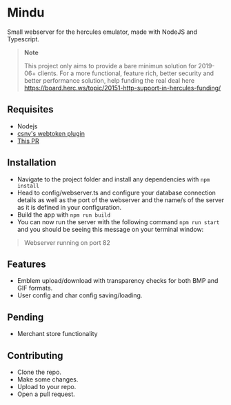 
# Mindu

Small webserver for the hercules emulator, made with NodeJS and Typescript.

> **Note**
>
> This project only aims to provide a bare minimun solution for 2019-06+ clients.
For a more functional, feature rich, better security and better performance solution, help funding the real deal here https://board.herc.ws/topic/20151-http-support-in-hercules-funding/


## Requisites

- Nodejs
- [csnv's webtoken plugin](https://github.com/csnv/webtoken)
- [This PR](https://github.com/HerculesWS/Hercules/pull/3183)

## Installation
- Navigate to the project folder and install any dependencies with `npm install`
- Head to config/webserver.ts and configure your database connection details as well as the port of the webserver and the name/s of the server as it is defined in your configuration.
- Build the app with `npm run build`
- You can now run the server with the following command `npm run start` and you should be seeing this message on your terminal window:
> Webserver running on port 82

## Features
- Emblem upload/download with transparency checks for both BMP and GIF formats.
- User config and char config saving/loading.

## Pending
- Merchant store functionality

## Contributing
- Clone the repo.
- Make some changes.
- Upload to your repo.
- Open a pull request.
